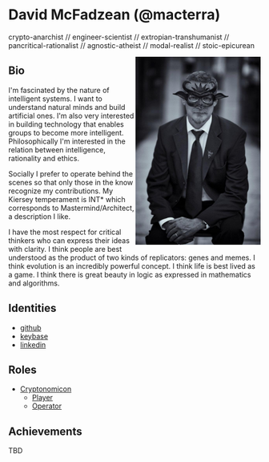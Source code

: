 # David McFadzean (@macterra)

crypto-anarchist // engineer-scientist // extropian-transhumanist // pancritical-rationalist // agnostic-atheist // modal-realist // stoic-epicurean

<img align="right" width="250" src="masquerade.jpg">

## Bio
I'm fascinated by the nature of intelligent systems. I want to understand natural minds and build artificial ones. I'm also very interested in building technology that enables groups to become more intelligent. Philosophically I'm interested in the relation between intelligence, rationality and ethics.

Socially I prefer to operate behind the scenes so that only those in the know recognize my contributions. My Kiersey temperament is INT* which corresponds to Mastermind/Architect, a description I like.

I have the most respect for critical thinkers who can express their ideas with clarity. I think people are best understood as the product of two kinds of replicators: genes and memes. I think evolution is an incredibly powerful concept. I think life is best lived as a game. I think there is great beauty in logic as expressed in mathematics and algorithms.

## Identities
* [github](https://github.com/macterra)
* [keybase](https://keybase.io/mcfadzean)
* [linkedin](https://www.linkedin.com/in/davidmc/)

## Roles
* [Cryptonomicon](https://macterra.github.io/Cryptonomicon/)
  * [Player](https://macterra.github.io/Cryptonomicon/Roles/Player)
  * [Operator](https://macterra.github.io/Cryptonomicon/Roles/Operator)
  
## Achievements
TBD
